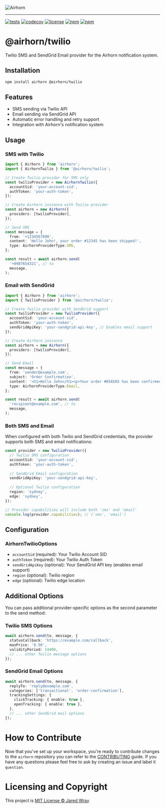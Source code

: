 ![Airhorn](https://airhorn.org/logo.svg "Airhorn")

---

[![tests](https://github.com/jaredwray/airhorn/actions/workflows/tests.yml/badge.svg)](https://github.com/jaredwray/airhorn/actions/workflows/tests.yml)
[![codecov](https://codecov.io/gh/jaredwray/airhorn/branch/main/graph/badge.svg?token=4OJEEB67Q5)](https://codecov.io/gh/jaredwray/airhorn)
[![license](https://img.shields.io/github/license/jaredwray/airhorn)](https://github.com/jaredwray/airhorn/blob/master/LICENSE)
[![npm](https://img.shields.io/npm/dm/@airhorn/twilio)](https://npmjs.com/package/@airhorn/twilio)
[![npm](https://img.shields.io/npm/v/@airhorn/twilio)](https://npmjs.com/package/@airhorn/twilio)

# @airhorn/twilio

Twilio SMS and SendGrid Email provider for the Airhorn notification system.

## Installation

```bash
npm install airhorn @airhorn/twilio
```

## Features

- SMS sending via Twilio API
- Email sending via SendGrid API
- Automatic error handling and retry support
- Integration with Airhorn's notification system

## Usage

### SMS with Twilio

```typescript
import { Airhorn } from 'airhorn';
import { AirhornTwilio } from '@airhorn/twilio';

// Create Twilio provider for SMS only
const twilioProvider = new AirhornTwilio({
  accountSid: 'your-account-sid',
  authToken: 'your-auth-token',
});

// Create Airhorn instance with Twilio provider
const airhorn = new Airhorn({
  providers: [twilioProvider],
});

// Send SMS
const message = {
  from: '+1234567890',
  content: 'Hello John!, your order #12345 has been shipped!',
  type: AirhornProviderType.SMS,
};

const result = await airhorn.send(
  '+0987654321', // to
  message,
);
```

### Email with SendGrid

```typescript
import { Airhorn } from 'airhorn';
import { TwilioProvider } from '@airhorn/twilio';

// Create Twilio provider with SendGrid support
const twilioProvider = new TwilioProvider({
  accountSid: 'your-account-sid',
  authToken: 'your-auth-token',
  sendGridApiKey: 'your-sendgrid-api-key', // Enables email support
});

// Create Airhorn instance
const airhorn = new Airhorn({
  providers: [twilioProvider],
});

// Send Email
const message = {
  from: 'sender@example.com',
  subject: 'Order Confirmation',
  content: '<h1>Hello John</h1><p>Your order #656565 has been confirmed!</p>',
  type: AirhornProviderType.Email,
};

const result = await airhorn.send(
  'recipient@example.com', // to
  message,
);
```

### Both SMS and Email

When configured with both Twilio and SendGrid credentials, the provider supports both SMS and email notifications:

```typescript
const provider = new TwilioProvider({
  // Twilio SMS configuration
  accountSid: 'your-account-sid',
  authToken: 'your-auth-token',
  
  // SendGrid Email configuration
  sendGridApiKey: 'your-sendgrid-api-key',
  
  // Optional Twilio configuration
  region: 'sydney',
  edge: 'sydney',
});

// Provider capabilities will include both 'sms' and 'email'
console.log(provider.capabilities); // ['sms', 'email']
```

## Configuration

### AirhornTwilioOptions

- `accountSid` (required): Your Twilio Account SID
- `authToken` (required): Your Twilio Auth Token
- `sendGridApiKey` (optional): Your SendGrid API key (enables email support)
- `region` (optional): Twilio region
- `edge` (optional): Twilio edge location

## Additional Options

You can pass additional provider-specific options as the second parameter to the send method:

### Twilio SMS Options

```typescript
await airhorn.send(to, message, {
  statusCallback: 'https://example.com/callback',
  maxPrice: '0.50',
  validityPeriod: 14400,
  // ... other Twilio message options
});
```

### SendGrid Email Options

```typescript
await airhorn.send(to, message, {
  replyTo: 'reply@example.com',
  categories: ['transactional', 'order-confirmation'],
  trackingSettings: {
    clickTracking: { enable: true },
    openTracking: { enable: true },
  },
  // ... other SendGrid mail options
});
```

# How to Contribute 

Now that you've set up your workspace, you're ready to contribute changes to the `airhorn` repository you can refer to the [CONTRIBUTING](../../CONTRIBUTING.md) guide. If you have any questions please feel free to ask by creating an issue and label it `question`.

# Licensing and Copyright

This project is [MIT License © Jared Wray](LICENSE)
